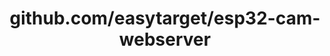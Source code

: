 ---
layout: post
title: github.com/easytarget/esp32-cam-webserver
categories: link
tags: [انگلیسی, گیت‌هاب, برنامه‌نویسی]
---